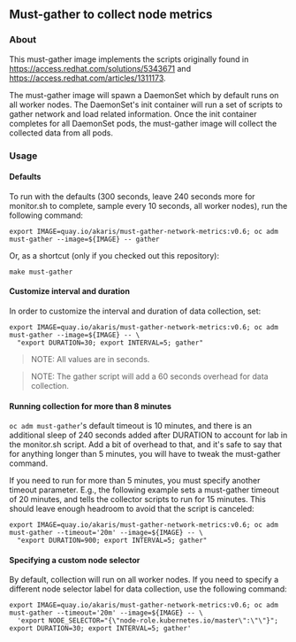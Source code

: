 ## Must-gather to collect node metrics

### About

This must-gather image implements the scripts originally found in https://access.redhat.com/solutions/5343671 and
https://access.redhat.com/articles/1311173.

The must-gather image will spawn a DaemonSet which by default runs on all worker nodes. The DaemonSet's init container
will run a set of scripts to gather network and load related information. Once the init container completes for all
DaemonSet pods, the must-gather image will collect the collected data from all pods.

### Usage

#### Defaults

To run with the defaults (300 seconds, leave 240 seconds more for monitor.sh to complete, sample every 10 seconds, 
all worker nodes), run the following command:
~~~
export IMAGE=quay.io/akaris/must-gather-network-metrics:v0.6; oc adm must-gather --image=${IMAGE} -- gather
~~~

Or, as a shortcut (only if you checked out this repository):
~~~
make must-gather
~~~

#### Customize interval and duration

In order to customize the interval and duration of data collection, set:
~~~
export IMAGE=quay.io/akaris/must-gather-network-metrics:v0.6; oc adm must-gather --image=${IMAGE} -- \
  "export DURATION=30; export INTERVAL=5; gather"
~~~
> NOTE: All values are in seconds.

> NOTE: The gather script will add a 60 seconds overhead for data collection.

#### Running collection for more than 8 minutes

`oc adm must-gather`'s default timeout is 10 minutes, and there is an additional sleep of 240 seconds added after
DURATION to account for lab in the monitor.sh script.
Add a bit of overhead to that, and it's safe to say that for anything longer than 5 minutes, you will have to tweak the
must-gather command.

If you need to run for more than 5 minutes, you must specify another timeout parameter. E.g., the following example
sets a must-gather timeout of 20 minutes, and tells the collector scripts to run for 15 minutes. This should leave
enough headroom to avoid that the script is canceled:
~~~
export IMAGE=quay.io/akaris/must-gather-network-metrics:v0.6; oc adm must-gather --timeout='20m' --image=${IMAGE} -- \
  "export DURATION=900; export INTERVAL=5; gather"
~~~

#### Specifying a custom node selector

By default, collection will run on all worker nodes. If you need to specify a different node selector label for data
collection, use the following command:
~~~
export IMAGE=quay.io/akaris/must-gather-network-metrics:v0.6; oc adm must-gather --timeout='20m' --image=${IMAGE} -- \
  'export NODE_SELECTOR="{\"node-role.kubernetes.io/master\":\"\"}"; export DURATION=30; export INTERVAL=5; gather'
~~~
